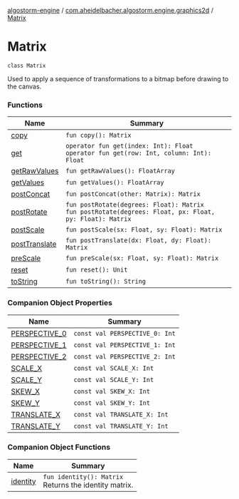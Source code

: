 [algostorm-engine](../../index.md) / [com.aheidelbacher.algostorm.engine.graphics2d](../index.md) / [Matrix](.)

# Matrix

`class Matrix`

Used to apply a sequence of transformations to a bitmap before drawing to the
canvas.

### Functions

| Name | Summary |
|---|---|
| [copy](copy.md) | `fun copy(): Matrix` |
| [get](get.md) | `operator fun get(index: Int): Float`<br>`operator fun get(row: Int, column: Int): Float` |
| [getRawValues](get-raw-values.md) | `fun getRawValues(): FloatArray` |
| [getValues](get-values.md) | `fun getValues(): FloatArray` |
| [postConcat](post-concat.md) | `fun postConcat(other: Matrix): Matrix` |
| [postRotate](post-rotate.md) | `fun postRotate(degrees: Float): Matrix`<br>`fun postRotate(degrees: Float, px: Float, py: Float): Matrix` |
| [postScale](post-scale.md) | `fun postScale(sx: Float, sy: Float): Matrix` |
| [postTranslate](post-translate.md) | `fun postTranslate(dx: Float, dy: Float): Matrix` |
| [preScale](pre-scale.md) | `fun preScale(sx: Float, sy: Float): Matrix` |
| [reset](reset.md) | `fun reset(): Unit` |
| [toString](to-string.md) | `fun toString(): String` |

### Companion Object Properties

| Name | Summary |
|---|---|
| [PERSPECTIVE_0](-p-e-r-s-p-e-c-t-i-v-e_0.md) | `const val PERSPECTIVE_0: Int` |
| [PERSPECTIVE_1](-p-e-r-s-p-e-c-t-i-v-e_1.md) | `const val PERSPECTIVE_1: Int` |
| [PERSPECTIVE_2](-p-e-r-s-p-e-c-t-i-v-e_2.md) | `const val PERSPECTIVE_2: Int` |
| [SCALE_X](-s-c-a-l-e_-x.md) | `const val SCALE_X: Int` |
| [SCALE_Y](-s-c-a-l-e_-y.md) | `const val SCALE_Y: Int` |
| [SKEW_X](-s-k-e-w_-x.md) | `const val SKEW_X: Int` |
| [SKEW_Y](-s-k-e-w_-y.md) | `const val SKEW_Y: Int` |
| [TRANSLATE_X](-t-r-a-n-s-l-a-t-e_-x.md) | `const val TRANSLATE_X: Int` |
| [TRANSLATE_Y](-t-r-a-n-s-l-a-t-e_-y.md) | `const val TRANSLATE_Y: Int` |

### Companion Object Functions

| Name | Summary |
|---|---|
| [identity](identity.md) | `fun identity(): Matrix`<br>Returns the identity matrix. |
